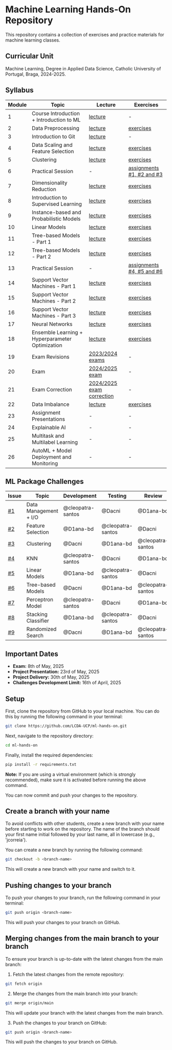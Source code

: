 # Machine Learning Hands-On Repository

This repository contains a collection of exercises and practice materials for machine learning classes.

## Curricular Unit
Machine Learning, Degree in Applied Data Science, Catholic University of Portugal, Braga, 2024-2025.

## Syllabus

| **Module** | **Topic**                                       | **Lecture**                                                                                       | **Exercises**                                                                      |
|------------|-------------------------------------------------|---------------------------------------------------------------------------------------------------|------------------------------------------------------------------------------------|
| 1          | Course Introduction + Introduction to ML        | [lecture](https://github.com/LCDA-UCP/ml-hands-on/tree/main/lectures/session01)                   | -                                                                                  |
| 2          | Data Preprocessing                              | [lecture](https://github.com/LCDA-UCP/ml-hands-on/tree/main/lectures/session02)                   | [exercises](https://github.com/LCDA-UCP/ml-hands-on/tree/main/exercises/session02) |
| 3          | Introduction to Git                             | [lecture](https://github.com/LCDA-UCP/ml-hands-on/tree/main/lectures/session03)                   | -                                                                                  |
| 4          | Data Scaling and Feature Selection              | [lecture](https://github.com/LCDA-UCP/ml-hands-on/tree/main/lectures/session04)                   | [exercises](https://github.com/LCDA-UCP/ml-hands-on/tree/main/exercises/session04) |
| 5          | Clustering                                      | [lecture](https://github.com/LCDA-UCP/ml-hands-on/tree/main/lectures/session05)                   | [exercises](https://github.com/LCDA-UCP/ml-hands-on/tree/main/exercises/session05) |
| 6          | Practical Session                               | -                                                                                                 | [assignments #1, #2 and #3](https://github.com/LCDA-UCP/ml-hands-on/issues)        |
| 7          | Dimensionality Reduction                        | [lecture](https://github.com/LCDA-UCP/ml-hands-on/tree/main/lectures/session07)                   | [exercises](https://github.com/LCDA-UCP/ml-hands-on/tree/main/exercises/session07) |
| 8          | Introduction to Supervised Learning             | [lecture](https://github.com/LCDA-UCP/ml-hands-on/tree/main/lectures/session08)                   | [exercises](https://github.com/LCDA-UCP/ml-hands-on/tree/main/exercises/session08) |
| 9          | Instance-based and Probabilistic Models         | [lecture](https://github.com/LCDA-UCP/ml-hands-on/tree/main/lectures/session09)                   | [exercises](https://github.com/LCDA-UCP/ml-hands-on/tree/main/exercises/session09) |
| 10         | Linear Models                                   | [lecture](https://github.com/LCDA-UCP/ml-hands-on/tree/main/lectures/session10)                   | [exercises](https://github.com/LCDA-UCP/ml-hands-on/tree/main/exercises/session10) |
| 11         | Tree-based Models - Part 1                      | [lecture](https://github.com/LCDA-UCP/ml-hands-on/tree/main/lectures/session11)                   | [exercises](https://github.com/LCDA-UCP/ml-hands-on/tree/main/exercises/session11) |
| 12         | Tree-based Models - Part 2                      | [lecture](https://github.com/LCDA-UCP/ml-hands-on/tree/main/lectures/session12)                   | [exercises](https://github.com/LCDA-UCP/ml-hands-on/tree/main/exercises/session12) |
| 13         | Practical Session                               | -                                                                                                 | [assignments #4, #5 and #6](https://github.com/LCDA-UCP/ml-hands-on/issues)        |
| 14         | Support Vector Machines - Part 1                | [lecture](https://github.com/LCDA-UCP/ml-hands-on/tree/main/lectures/session14)                   | [exercises](https://github.com/LCDA-UCP/ml-hands-on/tree/main/exercises/session14) |
| 15         | Support Vector Machines - Part 2                | [lecture](https://github.com/LCDA-UCP/ml-hands-on/tree/main/lectures/session15)                   | [exercises](https://github.com/LCDA-UCP/ml-hands-on/tree/main/exercises/session15) |
| 16         | Support Vector Machines - Part 3                | [lecture](https://github.com/LCDA-UCP/ml-hands-on/tree/main/lectures/session16)                   | [exercises](https://github.com/LCDA-UCP/ml-hands-on/tree/main/exercises/session16) |
| 17         | Neural Networks                                 | [lecture](https://github.com/LCDA-UCP/ml-hands-on/tree/main/lectures/session17)                   | [exercises](https://github.com/LCDA-UCP/ml-hands-on/tree/main/exercises/session17) |
| 18         | Ensemble Learning + Hyperparameter Optimization | [lecture](https://github.com/LCDA-UCP/ml-hands-on/tree/main/lectures/session18)                   | [exercises](https://github.com/LCDA-UCP/ml-hands-on/tree/main/exercises/session18) |
| 19         | Exam Revisions                                  | [2023/2024 exams](https://github.com/LCDA-UCP/ml-hands-on/tree/main/lectures/session19)           | -                                                                                  |
| 20         | Exam                                            | [2024/2025 exam](https://github.com/LCDA-UCP/ml-hands-on/tree/main/lectures/session20)            | -                                                                                  |
| 21         | Exam Correction                                 | [2024/2025 exam correction](https://github.com/LCDA-UCP/ml-hands-on/tree/main/lectures/session21) | -                                                                                  |
| 22         | Data Imbalance                                  | [lecture](https://github.com/LCDA-UCP/ml-hands-on/tree/main/lectures/session22)                   | [exercises](https://github.com/LCDA-UCP/ml-hands-on/tree/main/exercises/session22) |
| 23         | Assignment Presentations                        | -                                                                                                 | -                                                                                  |
| 24         | Explainable AI                                  | -                                                                                                 | -                                                                                  |
| 25         | Multitask and Multilabel Learning               | -                                                                                                 | -                                                                                  |
| 26         | AutoML + Model Deployment and Monitoring        | -                                                                                                 | -                                                                                  |

## ML Package Challenges

| **Issue**                                                | **Topic**             | **Development** | **Testing**    | **Review** |
|----------------------------------------------------------|-----------------------|-------------|----------------|-------|
| [#1](https://github.com/LCDA-UCP/ml-hands-on/issues/1)   | Data Management + I/O | @cleopatra-santos | @Dacni         | @D1ana-bd |
| [#2](https://github.com/LCDA-UCP/ml-hands-on/issues/2)   | Feature Selection     | @D1ana-bd   | @cleopatra-santos | @Dacni |
| [#3](https://github.com/LCDA-UCP/ml-hands-on/issues/3)   | Clustering            | @Dacni      | @D1ana-bd      | @cleopatra-santos |
| [#4](https://github.com/LCDA-UCP/ml-hands-on/issues/4)   | KNN                   | @cleopatra-santos | @Dacni         | @D1ana-bd |
| [#5](https://github.com/LCDA-UCP/ml-hands-on/issues/5)   | Linear Models         | @D1ana-bd   | @cleopatra-santos | @Dacni |
| [#6](https://github.com/LCDA-UCP/ml-hands-on/issues/7)   | Tree-based Models     | @Dacni      | @D1ana-bd      | @cleopatra-santos |
| [#7](https://github.com/LCDA-UCP/ml-hands-on/issues/11)  | Perceptron Model      | @cleopatra-santos     | @Dacni     | @D1ana-bd |
| [#8](https://github.com/LCDA-UCP/ml-hands-on/issues/12)  | Stacking Classifier   | @D1ana-bd            | @cleopatra-santos         | @Dacni |
| [#9](https://github.com/LCDA-UCP/ml-hands-on/issues/13)  | Randomized Search     | @Dacni      | @D1ana-bd      | @cleopatra-santos |

## Important Dates

- **Exam:** 8th of May, 2025
- **Project Presentation:** 23rd of May, 2025
- **Project Delivery:** 30th of May, 2025
- **Challenges Development Limit:** 16th of April, 2025

## Setup

First, clone the repository from GitHub to your local machine. You can do this by running the following command in your terminal:

```bash
git clone https://github.com/LCDA-UCP/ml-hands-on.git
```

Next, navigate to the repository directory:

```bash
cd ml-hands-on
```

Finally, install the required dependencies:

```bash
pip install -r requirements.txt
```

**Note:** If you are using a virtual environment (which is strongly recommended), make sure it is activated before running the above command.

You can now commit and push your changes to the repository.

## Create a branch with your name

To avoid conflicts with other students, create a new branch with your name before starting to work on the repository.
The name of the branch should your first name initial followed by your last name, all in lowercase (e.g., 'jcorreia').

You can create a new branch by running the following command:

```bash
git checkout -b <branch-name>
```

This will create a new branch with your name and switch to it.

## Pushing changes to your branch

To push your changes to your branch, run the following command in your terminal:

```bash
git push origin <branch-name>
```

This will push your changes to your branch on GitHub. 

## Merging changes from the main branch to your branch

To ensure your branch is up-to-date with the latest changes from the main branch:

1. Fetch the latest changes from the remote repository:

```bash
git fetch origin
```

2. Merge the changes from the main branch into your branch:

```bash
git merge origin/main
```

This will update your branch with the latest changes from the main branch.

3. Push the changes to your branch on GitHub:

```bash
git push origin <branch-name>
```

This will push the changes to your branch on GitHub.
